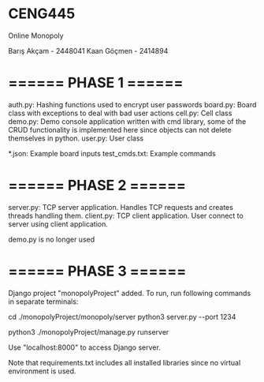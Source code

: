 # CENG445 #
Online Monopoly

Barış Akçam - 2448041
Kaan Göçmen - 2414894

# ====== PHASE 1 ====== #
auth.py: Hashing functions used to encrypt user passwords
board.py: Board class with exceptions to deal with bad user actions
cell.py: Cell class
demo.py: Demo console application written with cmd library, some of the CRUD functionality is implemented here since objects can not delete themselves in python.
user.py: User class

*.json: Example board inputs
test_cmds.txt: Example commands

# ====== PHASE 2 ====== #
server.py: TCP server application. Handles TCP requests and creates threads handling them.
client.py: TCP client application. User connect to server using client application.

demo.py is no longer used

# ====== PHASE 3 ====== #
Django project "monopolyProject" added. To run, run following commands in separate terminals:


cd ./monopolyProject/monopoly/server
python3 server.py --port 1234

python3 ./monopolyProject/manage.py runserver

Use "localhost:8000" to access Django server.

Note that requirements.txt includes all installed libraries since no virtual environment is used.